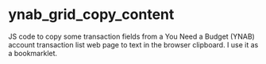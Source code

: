 # ynab_grid_copy_content
JS code to copy some transaction fields from a You Need a Budget (YNAB) account transaction list web page to text in the browser clipboard.
I use it as a bookmarklet.
